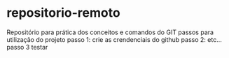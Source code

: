 # repositorio-remoto
Repositório para prática dos conceitos e comandos do GIT
passos para utilização do projeto
passo 1: crie as crendenciais do github passo 2: etc...
passo 3 testar

